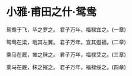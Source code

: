 # 小雅·甫田之什·鸳鸯

鸳鸯于飞，毕之罗之。
君子万年，福禄宜之。(一章)

鸳鸯在梁，戢其左翼。
君子万年，宜其遐福。(二章)

乘马在厩，摧之秣之。
君子万年，福禄艾之。(三章)

乘马在厩，秣之摧之。
君子万年，福禄绥之。(四章)

